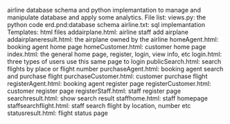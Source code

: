 airline database schema and python implemantation  to manage and manipulate database and apply some analytics.
File list:
views.py: the python code
erd.pnd:database schema
airline.txt: sql implemantation 
Templates: html files
    addairplane.html: airline staff add airplane
    addairplaneresult.html: the airplane owned by the airline
    homeAgent.html: booking agent home page
    homeCustomer.html: customer home page
    index.html: the general home page, register, login, view info, etc
    login.html: three types of users use this same page to login
    publicSearch.html: search flights by place or flight number
    purchaseAgent.html: booking agent search and purchase flight
    purchaseCustomer.html: customer purchase flight
    registerAgent.html: booking agent register page
    registerCustomer.html: customer register page
    registerStaff.html: staff register page
    searchresult.html: show search result
    staffhome.html: staff homepage
    staffsearchflight.html: staff search flight by location, number etc
    statusresult.html: flight status page